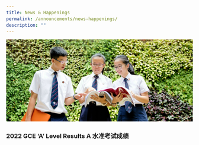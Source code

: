 ```yaml
---
title: News & Happenings
permalink: /announcements/news-happenings/
description: ""
---
```

![](/images/Homepage/masthead-announcement-school.jpg)

### 2022 GCE ‘A’ Level Results A 水准考试成绩